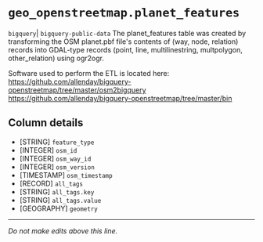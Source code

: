 # `geo_openstreetmap.planet_features`
`bigquery`| `bigquery-public-data`
The planet_features table was created by transforming the OSM planet.pbf file's contents of (way, node, relation) records into GDAL-type records (point, line, multilinestring, multpolygon, other_relation) using ogr2ogr.

Software used to perform the ETL is located here:
https://github.com/allenday/bigquery-openstreetmap/tree/master/osm2bigquery
https://github.com/allenday/bigquery-openstreetmap/tree/master/bin

## Column details
* [STRING]    `feature_type`
* [INTEGER]   `osm_id`
* [INTEGER]   `osm_way_id`
* [INTEGER]   `osm_version`
* [TIMESTAMP] `osm_timestamp`
* [RECORD]    `all_tags`
* [STRING]    `all_tags.key`
* [STRING]    `all_tags.value`
* [GEOGRAPHY] `geometry`

-------------------------------------------------------------------------------
*Do not make edits above this line.*
